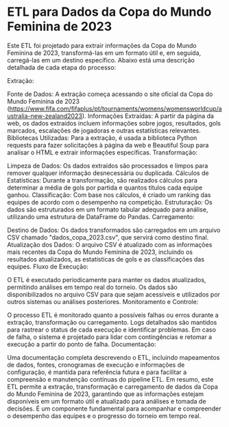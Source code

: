 # ETL para Dados da Copa do Mundo Feminina de 2023

Este ETL foi projetado para extrair informações da Copa do Mundo Feminina de 2023, transformá-las em um formato útil e, em seguida, carregá-las em um destino específico. Abaixo está uma descrição detalhada de cada etapa do processo:

Extração:

Fonte de Dados: A extração começa acessando o site oficial da Copa do Mundo Feminina de 2023 (https://www.fifa.com/fifaplus/pt/tournaments/womens/womensworldcup/australia-new-zealand2023).
Informações Extraídas: A partir da página da web, os dados extraídos incluem informações sobre jogos, resultados, gols marcados, escalações de jogadoras e outras estatísticas relevantes.
Bibliotecas Utilizadas: Para a extração, é usada a biblioteca Python requests para fazer solicitações à página da web e Beautiful Soup para analisar o HTML e extrair informações específicas.
Transformação:

Limpeza de Dados: Os dados extraídos são processados e limpos para remover qualquer informação desnecessária ou duplicada.
Cálculos de Estatísticas: Durante a transformação, são realizados cálculos para determinar a média de gols por partida e quantos títulos cada equipe ganhou.
Classificação: Com base nos cálculos, é criado um ranking das equipes de acordo com o desempenho na competição.
Estruturação: Os dados são estruturados em um formato tabular adequado para análise, utilizando uma estrutura de DataFrame do Pandas.
Carregamento:

Destino de Dados: Os dados transformados são carregados em um arquivo CSV chamado "dados_copa_2023.csv", que servirá como destino final.
Atualização dos Dados: O arquivo CSV é atualizado com as informações mais recentes da Copa do Mundo Feminina de 2023, incluindo os resultados atualizados, as estatísticas de gols e as classificações das equipes.
Fluxo de Execução:

O ETL é executado periodicamente para manter os dados atualizados, permitindo análises em tempo real do torneio.
Os dados são disponibilizados no arquivo CSV para que sejam acessíveis e utilizados por outros sistemas ou análises posteriores.
Monitoramento e Controle:

O processo ETL é monitorado quanto a possíveis falhas ou erros durante a extração, transformação ou carregamento.
Logs detalhados são mantidos para rastrear o status de cada execução e identificar problemas.
Em caso de falha, o sistema é projetado para lidar com contingências e retomar a execução a partir do ponto de falha.
Documentação:

Uma documentação completa descrevendo o ETL, incluindo mapeamentos de dados, fontes, cronogramas de execução e informações de configuração, é mantida para referência futura e para facilitar a compreensão e manutenção contínuas do pipeline ETL.
Em resumo, este ETL permite a extração, transformação e carregamento de dados da Copa do Mundo Feminina de 2023, garantindo que as informações estejam disponíveis em um formato útil e atualizado para análises e tomada de decisões. É um componente fundamental para acompanhar e compreender o desempenho das equipes e o progresso do torneio em tempo real.
